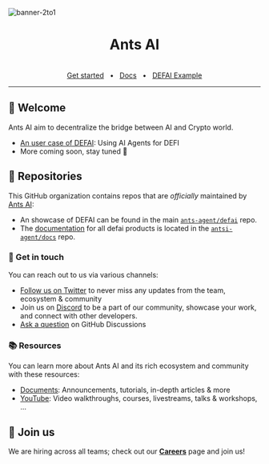 ![banner-2to1](https://github.com/user-attachments/assets/ea5ac8af-683b-4492-bbf9-cf8a12469bca)


<div align="center">
  <h1>Ants AI</h1>

  <br />
  <a href="https://defai.io">Get started</a>
  <span>&nbsp;&nbsp;•&nbsp;&nbsp;</span>
  <a href="https://docs.defai.io">Docs</a>
  <span>&nbsp;&nbsp;•&nbsp;&nbsp;</span>
  <a href="https://defai.io/">DEFAI Example</a>
  <br />
  <hr />
</div>

## 👋 Welcome

Ants AI aim to decentralize the bridge between AI and Crypto world.

- [An user case of DEFAI](https://github.com/ants-agent/defai): Using AI Agents for DEFI
- More coming soon, stay tuned 👀



## 🎁 Repositories

This GitHub organization contains repos that are _officially_ maintained by [Ants AI](https://www.defai.io):

- An showcase of DEFAI can be found in the main [`ants-agent/defai`](ants-agent/defai) repo. 
- The [documentation](https://docs.defai.io) for all defai products is located in the [`antsi-agent/docs`](https://github.com/ants-agent/docs2) repo.



### 💌 Get in touch

You can reach out to us via various channels:

- [Follow us on Twitter](https://x.com/realdefai) to never miss any updates from the team, ecosystem & community
- Join us on [Discord](https://dub.sh/defai) to be a part of our community, showcase your work, and connect with other developers. 
- [Ask a question](https://github.com/orgs/ants-agent/discussions) on GitHub Discussions


### 📚 Resources

You can learn more about Ants AI and its rich ecosystem and community with these resources:

- [Documents](https://docs.defai.io): Announcements, tutorials, in-depth articles & more
- [YouTube](https://www.youtube.com/@defai-n8c): Video walkthroughs, courses, livestreams, talks & workshops, ... 


</details>



## 🤝 Join us

We are hiring across all teams; check out our [**Careers**](https://www.defai.io/careers) page and join us!


